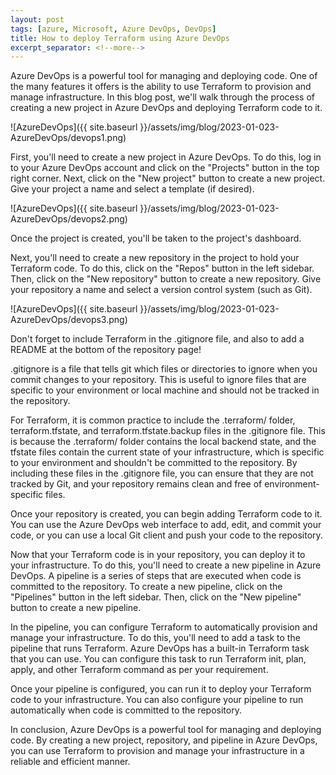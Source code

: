 ```yaml
---
layout: post
tags: [azure, Microsoft, Azure DevOps, DevOps]
title: How to deploy Terraform using Azure DevOps
excerpt_separator: <!--more-->
---
```

Azure DevOps is a powerful tool for managing and deploying code. One of the many features it offers is the ability to use Terraform to provision and manage infrastructure. In this blog post, we'll walk through the process of creating a new project in Azure DevOps and deploying Terraform code to it.

![AzureDevOps]({{ site.baseurl }}/assets/img/blog/2023-01-023-AzureDevOps/devops1.png)

<!--more-->

First, you'll need to create a new project in Azure DevOps. To do this, log in to your Azure DevOps account and click on the "Projects" button in the top right corner. Next, click on the "New project" button to create a new project. Give your project a name and select a template (if desired). 

![AzureDevOps]({{ site.baseurl }}/assets/img/blog/2023-01-023-AzureDevOps/devops2.png)

Once the project is created, you'll be taken to the project's dashboard.

Next, you'll need to create a new repository in the project to hold your Terraform code. To do this, click on the "Repos" button in the left sidebar. Then, click on the "New repository" button to create a new repository. Give your repository a name and select a version control system (such as Git).

![AzureDevOps]({{ site.baseurl }}/assets/img/blog/2023-01-023-AzureDevOps/devops3.png)

Don't forget to include Terraform in the .gitignore file, and also to add a README at the bottom of the repository page!

.gitignore is a file that tells git which files or directories to ignore when you commit changes to your repository. This is useful to ignore files that are specific to your environment or local machine and should not be tracked in the repository.

For Terraform, it is common practice to include the .terraform/ folder, terraform.tfstate, and terraform.tfstate.backup files in the .gitignore file. This is because the .terraform/ folder contains the local backend state, and the tfstate files contain the current state of your infrastructure, which is specific to your environment and shouldn't be committed to the repository. By including these files in the .gitignore file, you can ensure that they are not tracked by Git, and your repository remains clean and free of environment-specific files.

Once your repository is created, you can begin adding Terraform code to it. You can use the Azure DevOps web interface to add, edit, and commit your code, or you can use a local Git client and push your code to the repository.

Now that your Terraform code is in your repository, you can deploy it to your infrastructure. To do this, you'll need to create a new pipeline in Azure DevOps. A pipeline is a series of steps that are executed when code is committed to the repository. To create a new pipeline, click on the "Pipelines" button in the left sidebar. Then, click on the "New pipeline" button to create a new pipeline.

In the pipeline, you can configure Terraform to automatically provision and manage your infrastructure. To do this, you'll need to add a task to the pipeline that runs Terraform. Azure DevOps has a built-in Terraform task that you can use. You can configure this task to run Terraform init, plan, apply, and other Terraform command as per your requirement.

Once your pipeline is configured, you can run it to deploy your Terraform code to your infrastructure. You can also configure your pipeline to run automatically when code is committed to the repository.

In conclusion, Azure DevOps is a powerful tool for managing and deploying code. By creating a new project, repository, and pipeline in Azure DevOps, you can use Terraform to provision and manage your infrastructure in a reliable and efficient manner.